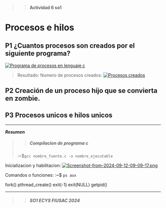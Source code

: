 >> #### Actividad 6 so1
# Procesos e hilos

## P1 ¿Cuantos procesos son creados por el siguiente programa?

[![Programa de procesos en lenguaje c](https://i.postimg.cc/zvT5hTvx/Screenshot-from-2024-09-12-09-14-24.png)](https://postimg.cc/0K5LRMpS)

> Resultado:
> Numero de procesos creados: [![ Procesos creados ](https://i.postimg.cc/Y08T6jrc/Screenshot-from-2024-09-12-09-09-17.png)](https://postimg.cc/LgYyR9gv)


## P2 Creación de un proceso hijo que se convierta en zombie.

## P3 Procesos unicos e hilos unicos





---

___Resumen___  

>> ##### Compilacion de programa c 
> :~$`gcc nombre_fuente.c -o nombre_ejecutable`

Inicializacion y habilitacion: [![Screenshot-from-2024-09-12-09-09-17.png](https://i.postimg.cc/Y08T6jrc/Screenshot-from-2024-09-12-09-09-17.png)](https://postimg.cc/LgYyR9gv)

Comandos o funciones:
:~$ `ps aux` 


fork()
pthread_create()
exit(-1)
exit(NULL)
getpid()

___  

>> ##### _SO1 ECYS FIUSAC 2024_  

